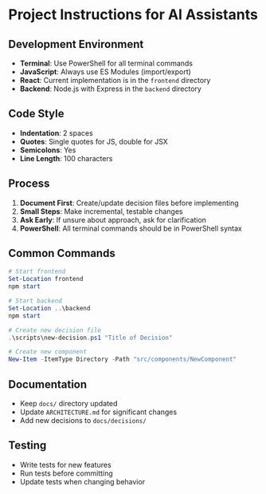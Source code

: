 # Project Instructions for AI Assistants

## Development Environment
- **Terminal**: Use PowerShell for all terminal commands
- **JavaScript**: Always use ES Modules (import/export)
- **React**: Current implementation is in the `frontend` directory
- **Backend**: Node.js with Express in the `backend` directory

## Code Style
- **Indentation**: 2 spaces
- **Quotes**: Single quotes for JS, double for JSX
- **Semicolons**: Yes
- **Line Length**: 100 characters

## Process
1. **Document First**: Create/update decision files before implementing
2. **Small Steps**: Make incremental, testable changes
3. **Ask Early**: If unsure about approach, ask for clarification
4. **PowerShell**: All terminal commands should be in PowerShell syntax

## Common Commands
```powershell
# Start frontend
Set-Location frontend
npm start

# Start backend
Set-Location ..\backend
npm start

# Create new decision file
.\scripts\new-decision.ps1 "Title of Decision"

# Create new component
New-Item -ItemType Directory -Path "src/components/NewComponent"
```

## Documentation
- Keep `docs/` directory updated
- Update `ARCHITECTURE.md` for significant changes
- Add new decisions to `docs/decisions/`

## Testing
- Write tests for new features
- Run tests before committing
- Update tests when changing behavior

